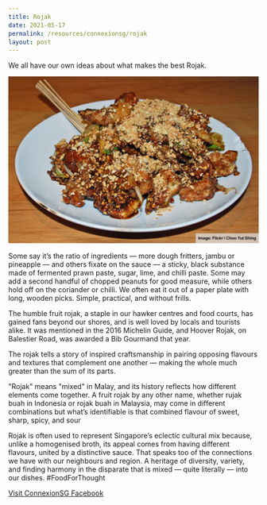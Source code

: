 ```yaml
---
title: Rojak
date: 2021-05-17
permalink: /resources/connexionsg/rojak
layout: post
---
```



We all have our own ideas about what makes the best Rojak. 

![Alt text for image on Isomer site](/images/186548102_5514269018615018_2062938971880375410_n.jpg)

Some say it’s the ratio of ingredients — more dough fritters, jambu or pineapple — and others fixate on the sauce — a sticky, black substance made of fermented prawn paste, sugar, lime, and chilli paste. Some may add a second handful of chopped peanuts for good measure, while others hold off on the coriander or chilli. We often eat it out of a paper plate with long, wooden picks. Simple, practical, and without frills.

The humble fruit rojak, a staple in our hawker centres and food courts, has gained fans beyond our shores, and is well loved by locals and tourists alike. It was mentioned in the 2016 Michelin Guide, and Hoover Rojak, on Balestier Road, was awarded a Bib Gourmand that year.

The rojak tells a story of inspired craftsmanship in pairing opposing flavours and textures that complement one another — making the whole much greater than the sum of its parts.

"Rojak" means "mixed" in Malay, and its history reflects how different elements come together. A fruit rojak by any other name, whether rujak buah in Indonesia or rojak buah in Malaysia, may come in different combinations but what’s identifiable is that combined flavour of sweet, sharp, spicy, and sour

Rojak is often used to represent Singapore’s eclectic cultural mix because, unlike a homogenised broth, its appeal comes from having different flavours, united by a distinctive sauce. That speaks too of the connections we have with our neighbours and region. A heritage of diversity, variety, and finding harmony in the disparate that is mixed — quite literally — into our dishes. #FoodForThought

<a href="https://www.facebook.com/ConnexionSG" target="_blank">Visit ConnexionSG Facebook</a>